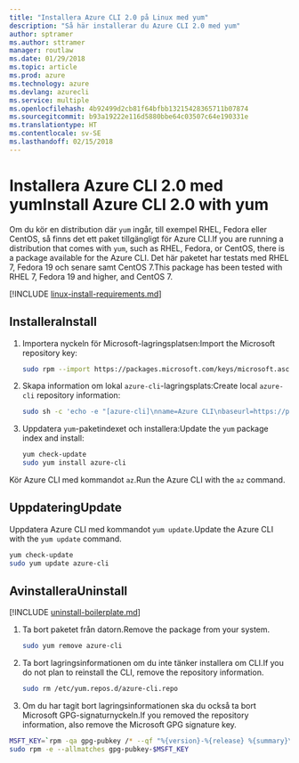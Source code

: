 ```yaml
---
title: "Installera Azure CLI 2.0 på Linux med yum"
description: "Så här installerar du Azure CLI 2.0 med yum"
author: sptramer
ms.author: sttramer
manager: routlaw
ms.date: 01/29/2018
ms.topic: article
ms.prod: azure
ms.technology: azure
ms.devlang: azurecli
ms.service: multiple
ms.openlocfilehash: 4b92499d2cb81f64bfbb13215428365711b07874
ms.sourcegitcommit: b93a19222e116d5880bbe64c03507c64e190331e
ms.translationtype: HT
ms.contentlocale: sv-SE
ms.lasthandoff: 02/15/2018
---
```

# <a name="install-azure-cli-20-with-yum"></a><span data-ttu-id="b9862-103">Installera Azure CLI 2.0 med yum</span><span class="sxs-lookup"><span data-stu-id="b9862-103">Install Azure CLI 2.0 with yum</span></span>

<span data-ttu-id="b9862-104">Om du kör en distribution där `yum` ingår, till exempel RHEL, Fedora eller CentOS, så finns det ett paket tillgängligt för Azure CLI.</span><span class="sxs-lookup"><span data-stu-id="b9862-104">If you are running a distribution that comes with `yum`, such as RHEL, Fedora, or CentOS, there is a package available for the Azure CLI.</span></span> <span data-ttu-id="b9862-105">Det här paketet har testats med RHEL 7, Fedora 19 och senare samt CentOS 7.</span><span class="sxs-lookup"><span data-stu-id="b9862-105">This package has been tested with RHEL 7, Fedora 19 and higher, and CentOS 7.</span></span>

[!INCLUDE [linux-install-requirements.md](includes/linux-install-requirements.md)]

## <a name="install"></a><span data-ttu-id="b9862-106">Installera</span><span class="sxs-lookup"><span data-stu-id="b9862-106">Install</span></span>

1. <span data-ttu-id="b9862-107">Importera nyckeln för Microsoft-lagringsplatsen:</span><span class="sxs-lookup"><span data-stu-id="b9862-107">Import the Microsoft repository key:</span></span>

   ```bash
   sudo rpm --import https://packages.microsoft.com/keys/microsoft.asc
   ```

2. <span data-ttu-id="b9862-108">Skapa information om lokal `azure-cli`-lagringsplats:</span><span class="sxs-lookup"><span data-stu-id="b9862-108">Create local `azure-cli` repository information:</span></span>

   ```bash
   sudo sh -c 'echo -e "[azure-cli]\nname=Azure CLI\nbaseurl=https://packages.microsoft.com/yumrepos/azure-cli\nenabled=1\ngpgcheck=1\ngpgkey=https://packages.microsoft.com/keys/microsoft.asc" > /etc/yum.repos.d/azure-cli.repo'
   ```

3. <span data-ttu-id="b9862-109">Uppdatera `yum`-paketindexet och installera:</span><span class="sxs-lookup"><span data-stu-id="b9862-109">Update the `yum` package index and install:</span></span>

   ```bash
   yum check-update
   sudo yum install azure-cli
   ```

<span data-ttu-id="b9862-110">Kör Azure CLI med kommandot `az`.</span><span class="sxs-lookup"><span data-stu-id="b9862-110">Run the Azure CLI with the `az` command.</span></span>

## <a name="update"></a><span data-ttu-id="b9862-111">Uppdatering</span><span class="sxs-lookup"><span data-stu-id="b9862-111">Update</span></span>

<span data-ttu-id="b9862-112">Uppdatera Azure CLI med kommandot `yum update`.</span><span class="sxs-lookup"><span data-stu-id="b9862-112">Update the Azure CLI with the `yum update` command.</span></span>

```bash
yum check-update
sudo yum update azure-cli
```

## <a name="uninstall"></a><span data-ttu-id="b9862-113">Avinstallera</span><span class="sxs-lookup"><span data-stu-id="b9862-113">Uninstall</span></span>

[!INCLUDE [uninstall-boilerplate.md](includes/uninstall-boilerplate.md)]

1. <span data-ttu-id="b9862-114">Ta bort paketet från datorn.</span><span class="sxs-lookup"><span data-stu-id="b9862-114">Remove the package from your system.</span></span>

   ```bash
   sudo yum remove azure-cli
   ```

2. <span data-ttu-id="b9862-115">Ta bort lagringsinformationen om du inte tänker installera om CLI.</span><span class="sxs-lookup"><span data-stu-id="b9862-115">If you do not plan to reinstall the CLI, remove the repository information.</span></span>

   ```bash
   sudo rm /etc/yum.repos.d/azure-cli.repo
   ```

3. <span data-ttu-id="b9862-116">Om du har tagit bort lagringsinformationen ska du också ta bort Microsoft GPG-signaturnyckeln.</span><span class="sxs-lookup"><span data-stu-id="b9862-116">If you removed the repository information, also remove the Microsoft GPG signature key.</span></span>

  ```bash
  MSFT_KEY=`rpm -qa gpg-pubkey /* --qf "%{version}-%{release} %{summary}\n" | grep Microsoft | awk '{print $1}'`
  sudo rpm -e --allmatches gpg-pubkey-$MSFT_KEY
  ```
